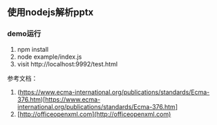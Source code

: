 ## 使用nodejs解析pptx

### demo运行

1. npm install
2. node example/index.js
3. visit http://localhost:9992/test.html


参考文档：
1. (https://www.ecma-international.org/publications/standards/Ecma-376.htm)[https://www.ecma-international.org/publications/standards/Ecma-376.htm]
2. [http://officeopenxml.com](http://officeopenxml.com)
